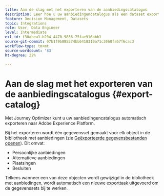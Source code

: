 ```yaml
---
title: Aan de slag met het exporteren van de aanbiedingscatalogus
description: Leer hoe u uw aanbiedingencatalogus als een dataset exporteert
feature: Decision Management, Datasets
topic: Integrations
role: User, Data Engineer
level: Intermediate
exl-id: f30abea1-b204-4470-9836-75fae916bbb1
source-git-commit: 07b1f9b885574bb6418310a71c3060fa67f6cac3
workflow-type: tm+mt
source-wordcount: '83'
ht-degree: 22%

---
```


# Aan de slag met het exporteren van de aanbiedingscatalogus {#export-catalog}

Met Journey Optimizer kunt u uw aanbiedingencatalogus automatisch exporteren naar Adobe Experience Platform.

Bij het exporteren wordt één gegevensset gemaakt voor elk object in de bibliotheek met aanbiedingen (zie [Geëxporteerde gegevensbestanden openen](../export-catalog/access-dataset.md)). Dit omvat:

* Persoonlijke aanbiedingen
* Alternatieve aanbiedingen
* Plaatsingen
* Besluiten

Telkens wanneer een van deze objecten wordt gewijzigd in de bibliotheek met aanbiedingen, wordt automatisch een nieuwe exporttaak uitgevoerd om de gegevenssets bij te werken.

<!--
>[!NOTE]
>
>This feature is not enabled by default. If you want to use it, reach out to your Adobe contact to have it activated for your catalog. Once it is enabled, export jobs will be automated and will require no action from your side.
-->
